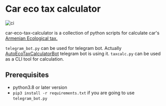 # Car eco tax calculator
![ci](https://github.com/azatuni/car-eco-tax-calculator/actions/workflows/ci.yml/badge.svg)

car-eco-tax-calculator is a collection of python scripts for calculate car's [Armenian Ecological tax.](https://www.petekamutner.am/Content.aspx?itn=tsTINatureProtectionPayments)

`telegram_bot.py` can be used for telegram bot. Actually [AutoEcoTaxCalculatorBot](https://t.me/AutoEcoTaxCalculatorBot) telegram bot is using it.
`taxcalc.py` can be used as a CLI tool for calculation.
## Prerequisites
- python3.8 or later version
- `pip3 install -r requirements.txt` if you are going to use `telegram_bot.py`